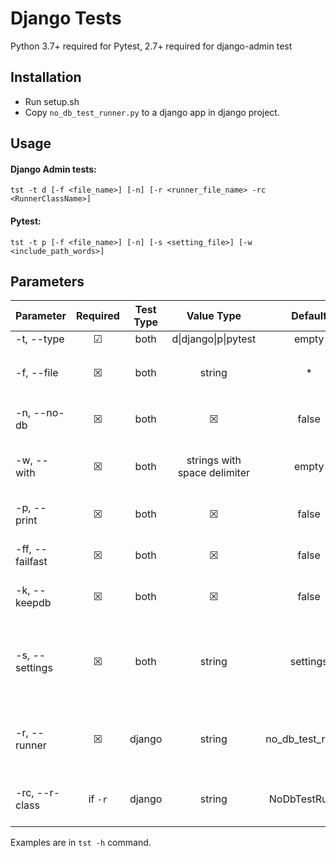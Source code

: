 # Django Tests

Python 3.7+ required for Pytest, 2.7+ required for django-admin test

## Installation

- Run setup.sh
- Copy `no_db_test_runner.py` to a django app in django project.

## Usage

#### Django Admin tests:

`tst -t d [-f <file_name>] [-n] [-r <runner_file_name> -rc <RunnerClassName>]`

#### Pytest:

`tst -t p [-f <file_name>] [-n] [-s <setting_file>] [-w <include_path_words>]`

## Parameters


|Parameter|Required|Test Type|Value Type|Default|Description|
|---------|:------:|:-------:|:--------:|:-----:|-----------|
|-t, --type|&#9745;|both|d\|django\|p\|pytest|empty|Type of test|
|-f, --file|&#9746;|both|string|*|Test file name. Script will find all `test_<file_name>.py` files|
|-n, --no-db|&#9746;|both|&#9746;|false|Disables test database and migrations|
|-w, --with|&#9746;|both|strings with space delimiter|empty|Script will find test files and filter their path with these keywords.|
|-p, --print|&#9746;|both|&#9746;|false|Print the test commands instead of running|
|-ff, --failfast|&#9746;|both|&#9746;|false|Stop the test run on the first error or failure|
|-k, --keepdb|&#9746;|both|&#9746;|false|Preserves the test database between runs|
|-s, --settings|&#9746;|both|string|settings|`settings` file name. If not provided, script will search an available `<settings_file>.py` file inside the directory.|
|-r, --runner|&#9746;|django|string|no_db_test_runner|Django Test Runner file name. Script will search an available `.py` file with that name|
|-rc, --r-class|if `-r`|django|string|NoDbTestRunner|Django Test Runner Class name. Required to specify test runner.|



Examples are in `tst -h` command.